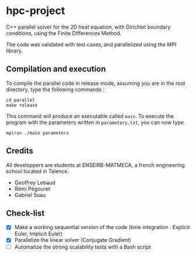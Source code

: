 # hpc-project

C++ parallel solver for the 2D heat equation, with Dirichlet boundary conditions, using the Finite Differences Method.

The code was validated with test cases, and parallelized using the MPI library.

## Compilation and execution

To compile the parallel code in release mode, assuming you are in the root directory, type the following commands :

```shell
cd parallel
make release
```

This command will produce an executable called <code>main</code>. To execute the program with the parameters written in <code>parameters.txt</code>, you can now type
```shell
mpirun ./main parameters
```

## Credits
All developpers are students at ENSEIRB-MATMECA, a french engineering school located in Talence.

* Geoffrey Lebaud
* Rémi Pégouret
* Gabriel Suau

## Check-list
- [x] Make a working sequential version of the code (time integration : Explicit Euler, Implicit Euler)
- [x] Parallelize the linear solver (Conjugate Gradient)
- [ ] Automatize the strong scalability tests with a Bash script
